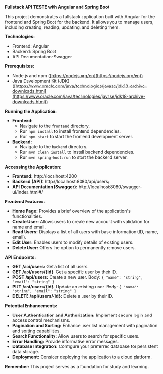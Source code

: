 **Fullstack API TESTE with Angular and Spring Boot**

This project demonstrates a fullstack application built with Angular for the frontend and Spring Boot for the backend. It allows you to manage users, including creating, reading, updating, and deleting them.

**Technologies:**

* Frontend: Angular
* Backend: Spring Boot
* API Documentation: Swagger

**Prerequisites:**

* Node.js and npm ([https://nodejs.org/en](https://nodejs.org/en))
* Java Development Kit (JDK) ([https://www.oracle.com/java/technologies/javase/jdk18-archive-downloads.html](https://www.oracle.com/java/technologies/javase/jdk18-archive-downloads.html))

**Running the Application:**

  - **Frontend:**
    - Navigate to the `frontend` directory.
    - Run `npm install` to install frontend dependencies.
    - Run `npm start` to start the frontend development server.
  - **Backend:**
    - Navigate to the `backend` directory.
    - Run `mvn clean install` to install backend dependencies.
    - Run `mvn spring-boot:run` to start the backend server.

**Accessing the Application:**

* **Frontend:** http://localhost:4200
* **Backend (API):** http://localhost:8080/api/users/
* **API Documentation (Swagger):** http://localhost:8080/swagger-ui/index.html#/

**Frontend Features:**

* **Home Page:** Provides a brief overview of the application's functionalities.
* **Create User:** Allows users to create new account with validation for name and email.
* **Read Users:** Displays a list of all users with basic information (ID, name, email).
* **Edit User:** Enables users to modify details of existing users.
* **Delete User:** Offers the option to permanently remove users.

**API Endpoints:**

* **GET /api/users:** Get a list of all users.
* **GET /api/users/{id}:** Get a specific user by their ID.
* **POST /api/users:** Create a new user. Body: `{ "name": "string", "email": "string" }`
* **PUT /api/users/{id}:** Update an existing user. Body: `{ "name": "string", "email": "string" }`
* **DELETE /api/users/{id}:** Delete a user by their ID.

**Potential Enhancements:**

* **User Authentication and Authorization:** Implement secure login and access control mechanisms.
* **Pagination and Sorting:** Enhance user list management with pagination and sorting capabilities.
* **Search Functionality:** Allow users to search for specific users.
* **Error Handling:** Provide informative error messages.
* **Database Integration:** Configure your preferred database for persistent data storage.
* **Deployment:** Consider deploying the application to a cloud platform.

**Remember:** This project serves as a foundation for study and learning.
